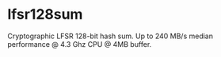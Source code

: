 # lfsr128sum
Cryptographic LFSR 128-bit hash sum.
Up to 240 MB/s median performance @ 4.3 Ghz CPU @ 4MB buffer.
